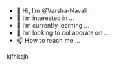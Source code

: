 - 👋 Hi, I’m @Varsha-Navali
- 👀 I’m interested in ...
- 🌱 I’m currently learning ...
- 💞️ I’m looking to collaborate on ...
- 📫 How to reach me ...

<!---
Varsha-Navali/Varsha-Navali is a ✨ special ✨ repository because its `README.md` (this file) appears on your GitHub profile.
You can click the Preview link to take a look at your changes.
--->
kjfhksjh
